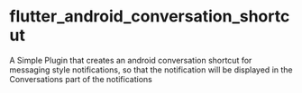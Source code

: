 # flutter_android_conversation_shortcut

A Simple Plugin that creates an android conversation shortcut for messaging style notifications, so that the notification will be displayed in the Conversations part of the notifications
